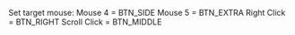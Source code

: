 Set target mouse:
Mouse 4 = BTN_SIDE
Mouse 5 = BTN_EXTRA
Right Click = BTN_RIGHT
Scroll Click = BTN_MIDDLE